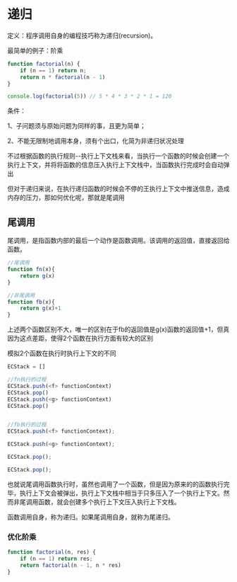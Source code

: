 # 递归

定义：程序调用自身的编程技巧称为递归(recursion)。

最简单的例子：阶乘

```javascript
function factorial(n) {
    if (n == 1) return n;
    return n * factorial(n - 1)
}

console.log(factorial(5)) // 5 * 4 * 3 * 2 * 1 = 120
```

条件：

1、子问题须与原始问题为同样的事，且更为简单；

2、不能无限制地调用本身，须有个出口，化简为非递归状况处理



不过根据函数的执行规则--执行上下文栈来看，当执行一个函数的时候会创建一个执行上下文，并将将函数的信息压入执行上下文栈中，当函数执行完成时会自动弹出

但对于递归来说，在执行递归函数的时候会不停的王执行上下文中推送信息，造成内存的压力，那如何优化呢，那就是尾调用



## 尾调用

尾调用，是指函数内部的最后一个动作是函数调用。该调用的返回值，直接返回给函数。

```javascript
//尾调用
function fn(x){
    return g(x)
}

//非尾调用
function fb(x){
    return g(x)+1
}

```

上述两个函数区别不大，唯一的区别在于fb的返回值是g(x)函数的返回值+1，但真因为这点差距，使得2个函数在执行方面有较大的区别

模拟2个函数在执行时执行上下文的不同

```javascript
ECStack = []

//fn执行的过程
ECStack.push(<f> functionContext)
ECStack.pop()
ECStack.push(<g> functionContext)
ECStack.pop()


//fb执行的过程
ECStack.push(<f> functionContext);

ECStack.push(<g> functionContext);

ECStack.pop();

ECStack.pop();
```

也就说尾调用函数执行时，虽然也调用了一个函数，但是因为原来的的函数执行完毕，执行上下文会被弹出，执行上下文栈中相当于只多压入了一个执行上下文。然而非尾调用函数，就会创建多个执行上下文压入执行上下文栈。

函数调用自身，称为递归。如果尾调用自身，就称为尾递归。



### 优化阶乘

```javascript
function factorial(n, res) {
    if (n == 1) return res;
    return factorial(n - 1, n * res)
}
```

